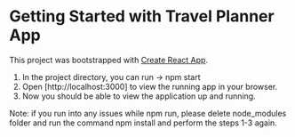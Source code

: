 # Getting Started with Travel Planner App

This project was bootstrapped with [Create React App](https://github.com/facebook/create-react-app).


1. In the project directory, you can run -> npm start
2. Open [http://localhost:3000] to view the running app in your browser.
3. Now you should be able to view the application up and running.

Note: if you run into any issues while npm run, please delete node_modules folder and run the command npm install and perform the steps 1-3 again.